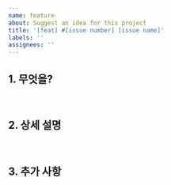 ```yaml
---
name: feature
about: Suggest an idea for this project
title: '[feat] #[issue number] [issue name]'
labels: ''
assignees: ''
---
```


## 1. 무엇을?

<br>

## 2. 상세 설명

<br>

## 3. 추가 사항